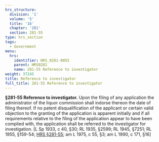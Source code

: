 ```yaml
---
hrs_structure:
  division: '1'
  volume: '5'
  title: '16'
  chapter: '281'
  section: 281-55
type: hrs_section
tags:
  - Government
menu:
  hrs:
    identifier: HRS_0281-0055
    parent: HRS0281
    name: 281-55 Reference to investigator
weight: 37245
title: Reference to investigator
full_title: 281-55 Reference to investigator
---
```

**§281-55 Reference to investigator.** Upon the filing of any application the administrator of the liquor commission shall indorse thereon the date of filing thereof. If no patent disqualification of the applicant or certain valid objection to the granting of the application is apparent initially and if all requirements relative to the filing of the application appear to have been complied with, the application shall be referred to the investigator for investigation. [L Sp 1933, c 40, §30; RL 1935, §2599; RL 1945, §7251; RL 1955, §159-54; [HRS §281-55](/title-16/chapter-281/section-281-55/); am L 1975, c 55, §3; am L 1990, c 171, §16]